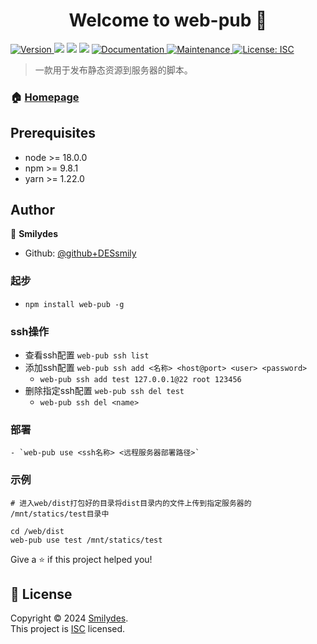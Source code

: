 <h1 align="center">Welcome to web-pub 👋</h1>
<p>
  <a href="https://www.npmjs.com/package/web-pub" target="_blank">
    <img alt="Version" src="https://img.shields.io/npm/v/web-pub.svg">
  </a>
  <img src="https://img.shields.io/badge/node-%3E%3D%2018.0.0-blue.svg" />
  <img src="https://img.shields.io/badge/npm-%3E%3D%209.8.1-blue.svg" />
  <img src="https://img.shields.io/badge/yarn-%3E%3D%201.22.0-blue.svg" />
  <a href="github+https://github.com/DESsmily/web-pub#readme" target="_blank">
    <img alt="Documentation" src="https://img.shields.io/badge/documentation-yes-brightgreen.svg" />
  </a>
  <a href="github+https://github.com/DESsmily/web-pub/graphs/commit-activity" target="_blank">
    <img alt="Maintenance" src="https://img.shields.io/badge/Maintained%3F-yes-green.svg" />
  </a>
  <a href="github+https://github.com/DESsmily/web-pub/blob/master/LICENSE" target="_blank">
    <img alt="License: ISC" src="https://img.shields.io/github/license/github+DESsmily/web-pub" />
  </a>
</p>

> 一款用于发布静态资源到服务器的脚本。

### 🏠 [Homepage](https://github.com/DESsmily/web-pub#readme)

## Prerequisites

- node >= 18.0.0
- npm >= 9.8.1
- yarn >= 1.22.0

## Author

👤 **Smilydes**

* Github: [@github+DESsmily](https://github.com/DESsmily)

### 起步

- `npm install web-pub -g`

### ssh操作
- 查看ssh配置 `web-pub ssh list`
- 添加ssh配置 `web-pub ssh add <名称> <host@port> <user> <password>`
    - `web-pub ssh add test 127.0.0.1@22 root 123456`
- 删除指定ssh配置 `web-pub ssh del test`
    - `web-pub ssh del <name>`

### 部署
    - `web-pub use <ssh名称> <远程服务器部署路径>`
### 示例

```
# 进入web/dist打包好的目录将dist目录内的文件上传到指定服务器的 /mnt/statics/test目录中

cd /web/dist
web-pub use test /mnt/statics/test
```


Give a ⭐️ if this project helped you!

## 📝 License

Copyright © 2024 [Smilydes](https://github.com/github+DESsmily).<br />
This project is [ISC](github+https://github.com/DESsmily/web-pub/blob/master/LICENSE) licensed.
